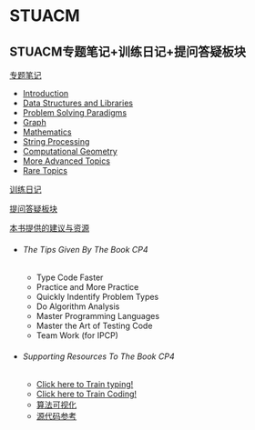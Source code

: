 # STUACM
STUACM专题笔记+训练日记+提问答疑板块
---

[专题笔记](#专题笔记)
- [Introduction](https://github.com/TaoistPriestC/STUACM/blob/main/UVA/Introduction.md)
- [Data Structures and Libraries](#DataStructuresAndLibraries)
- [Problem Solving Paradigms](#ProblemSolvingParadigms)
- [Graph](#Graph)
- [Mathematics](#Mathematics)
- [String Processing](#StringProcessing)
- [Computational Geometry](#ComputationalGeometry)
- [More Advanced Topics](#MoreAdvancedTopics)
- [Rare Topics](#RareTopics)

[训练日记](#训练日记)



[提问答疑板块](https://github.com/TaoistPriestC/STUACM/issues)

[本书提供的建议与资源](#本书提供的建议与资源)
- ###### The Tips Given By The Book CP4
  - Type Code Faster 
  - Practice and More Practice 
  - Quickly Indentify Problem Types
  - Do Algorithm Analysis
  - Master Programming Languages
  - Master the Art of Testing Code
  - Team Work (for IPCP)

- ###### Supporting Resources To The Book CP4
  - [Click here to Train typing!](https://www.typingtest.com/)  
  - [Click here to Train Coding!](https://onlinejudge.org/)  
  - [算法可视化](https://visualgo.net/en)
  - [源代码参考](https://github.com/stevenhalim/cpbook-code)
